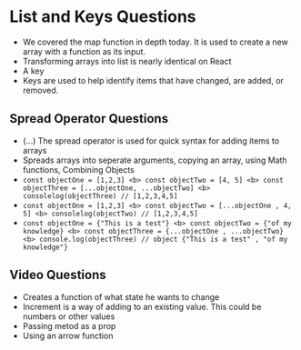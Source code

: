 # List and Keys Questions
- We covered the map function in depth today. It is used to create a new array with a function as its input.
- Transforming arrays into list is nearly identical on React 
- A key 
- Keys are used to help identify items that have changed, are added, or removed. 

## Spread Operator Questions
- (...) The spread operator is used for quick syntax for adding items to arrays
- Spreads arrays into seperate arguments, copying an array, using Math functions, Combining Objects
- `const objectOne = [1,2,3] <b> const objectTwo = [4, 5] <b> const objectThree = [...objectOne, ...objectTwo] <b> consolelog(objectThree) // [1,2,3,4,5] `
- `const objectOne = [1,2,3] <b> const objectTwo = [...objectOne , 4, 5] <b> consolelog(objectTwo) // [1,2,3,4,5] `
- `const objectOne = {"This is a test"} <b> const objectTwo = {"of my knowledge} <b> const objectThree = {...objectOne , ...objectTwo} <b> console.log(objectThree) // object {"This is a test" , "of my knowledge"}`
  

## Video Questions
- Creates a function of what state he wants to change
- Increment is a way of adding to an existing value. This could be numbers or other values
- Passing metod as a prop
- Using an arrow function